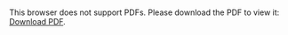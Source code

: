 <object data="christ-in-song/CIS1908pdfs/491.pdf" type="application/pdf" width="100%" height="1024px">
    <embed src="christ-in-song/CIS1908pdfs/491.pdf">
        <p>This browser does not support PDFs. Please download the PDF to view it: <a href="christ-in-song/CIS1908pdfs/491.pdf">Download PDF</a>.</p>
    </embed>
</object>
